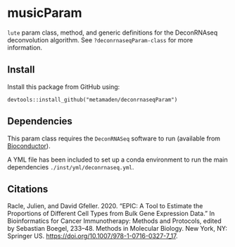 # musicParam

`lute` param class, method, and generic definitions for the DeconRNAseq deconvolution algorithm. See `?deconrnaseqParam-class` for more information.

## Install

Install this package from GitHub using:

```
devtools::install_github("metamaden/deconrnaseqParam")
```

## Dependencies

This param class requires the `DeconRNASeq` software to run (available from [Bioconductor](https://bioconductor.org/packages/release/bioc/html/DeconRNASeq.html)).

A YML file has been included to set up a conda environment to run the main dependencies `./inst/yml/deconrnaseq.yml`.

## Citations

Racle, Julien, and David Gfeller. 2020. “EPIC: A Tool to Estimate the Proportions of Different Cell Types from Bulk Gene Expression Data.” In 
Bioinformatics for Cancer Immunotherapy: Methods and Protocols, edited by Sebastian Boegel, 233–48. Methods in Molecular Biology. New York, NY: 
Springer US. https://doi.org/10.1007/978-1-0716-0327-7_17.